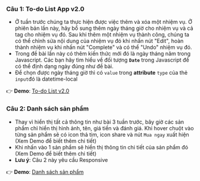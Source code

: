 ### Câu 1: To-do List App v2.0

- Ở tuần trước chúng ta thực hiện được việc thêm và xóa một nhiệm vụ. Ở phiên bản lần này, hãy bổ sung thêm ngày tháng giờ cho nhiệm vụ và cả tag cho nhiệm vụ đó. Sau khi thêm một nhiệm vụ thành công, chúng ta có thể chỉnh sửa nội dung của nhiệm vụ đó khi nhấn nút "Edit", hoàn thành nhiệm vụ khi nhấn nút "Complete" và có thể "Undo" nhiệm vụ đó.
- Trong đề bài lần này có thêm kiến thức mới đó là ngày tháng năm trong Javascript. Các bạn hãy tìm hiểu về đối tượng **`Date`** trong Javascript để có thể định dạng ngày đúng như đề bài.
- Để chọn được ngày tháng giờ thì có `value` trong **attribute** `type` của thẻ `input`đó là datetime-local

👉 **Demo**: [To-do List v2.0](https://hit-15-web-private-2024-btvn.vercel.app/week-14/ex-1/index.html)

### Câu 2: Danh sách sản phẩm

- Thay vì hiển thị tất cả thông tin như bài 3 tuần trước, bây giờ các sản phẩm chỉ hiển thị hình ảnh, tên, giá tiền và đánh giá. Khi hover chuột vào từng sản phẩm sẽ có icon thả tim, icon share và nút `Mua ngay` xuất hiện (Xem Demo để biết thêm chi tiết)
- Khi nhấn vào 1 sản phẩm sẽ hiển thị thông tin chi tiết của sản phẩm đó (Xem Demo để biết thêm chi tiết)
- **Lưu ý**: Câu 2 này yêu cầu Responsive

👉 **Demo**: [Danh sách sản phẩm](https://hit-15-web-private-2024-btvn.vercel.app/week-14/ex-2/index.html)
